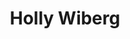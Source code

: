 ---
title: "Holly Wiberg"
layout: landing

design:
  spacing: "6rem"

sections:
  - block: resume-biography-3
    content:
      # Choose a user profile to display (a folder name within `content/authors/`)
      username: admin
      text: "
          Hello! I am an Assistant Professor of Public Policy and Operations Research
          at Carnegie Mellon University's [Heinz College](https://www.heinz.cmu.edu). I am affiliated with the the [CMU-NIST AI Measurement Science & Engineering Cooperative Research Center (AIMSEC)](https://www.cmu.edu/aimsec/index.html) and [Block Center for Technology and Society](https://www.cmu.edu/block-center/index.html).
          

          My research leverages optimization and machine learning to improve healthcare in both clinical and operational settings. I am particularly interested in the use of ML/OR to broaden healthcare access and improve patient outcomes, and the responsible development and deployment of such tools in practice. I am motivated by real-world problems identified with clinical collaborators, spanning oncology, transplantation, pediatric trauma, and COVID-19. My work involves methodological development and applied modeling to devise generalizable solutions to these problems.


          I completed my PhD at the Operations Research Center at MIT, working with [Professor Dimitris Bertsimas](https://www.mit.edu/~dbertsim/). I previously worked as an ML/OR researcher at [Flatiron Health](https://flatiron.com) and Data Scientist at [athenahealth](https://www.athenahealth.com/).
          "
    design:
      css_class: dark
      background:
        color: black
        image:
          # Add your image background to `assets/media/`.
          filters:
            brightness: 1.0
          size: cover
          position: center
          parallax: false
      avatar: "avatar.jpg"
      
    design:
      spacing:
        padding: [0, 0, 0, 0]   # removes default padding
      background:
        color: "#e6ecf5"   # if you've defined this in params.yaml

  - block: markdown
    content:
      title: News
      text: |
          - **August 2025**: Our pre-print, [Data to Dose: Efficient Synthetic Data Generation with Expert Guidance for Personalized Dosing](https://papers.ssrn.com/sol3/papers.cfm?abstract_id=5400895), joint work with Satyam Verma, Woody Zhu, and Sridhar Tayur, is now available on SSRN. Read more [here](https://www.cmu.edu/intelligentbusiness/genai-personalized-medicine.html)!
          - **July 2025**: Our [paper](https://pubsonline.informs.org/doi/full/10.1287/ijds.2025.0077), "Synergizing Artificial Intelligence and Operations Research: Perspectives from INFORMS Fellows on the Next Frontier," is now available in the INFORMS Journal on Data Science. 
          - **June 2025**: Thrilled to announce the release of a new textbook, [The Analytics Edge in Healthcare](https://www.dynamic-ideas.com/books/the-analytics-edge-in-healthcare). More details available [here](/teaching/).
          - **April 2025**: The final report from the Computing Community Consortium (CCC) workshop series on AI/OR collaboration is now available: [Making a Case for Research Collaborations Between Artificial Intelligence and Operations Research Expert](https://cra.org/ccc/wp-content/uploads/sites/2/2025/04/Making-a-Case-for-Research-Collaboration-Between-Artificial-Intelligence-and-Operations-Research-Experts-AI-OR-3-Report.pdf). We also summarized the key recommendations in a one-pager available [here](https://cra.org/ccc/wp-content/uploads/sites/2/2025/04/Strengthening-AI-and-OR-Collaboration-1-pager-AI-OR-3-Report.pdf).
          - **March 2025**: As a member of the INFORMS AI Roadmap Committee, we recently authored an article in OR/MS today, [A Prominent Role for INFORMS in the Age of AI](https://pubsonline.informs.org/do/10.1287/orms.2025.01.04/full/).
          - **January 2025**: Our pre-print [Assortment Optimization for Patient-Provider Matching](https://arxiv.org/abs/2502.10353) with Naveen Raman is available on arXiv!

    design:
      background:
        color: neutral
---